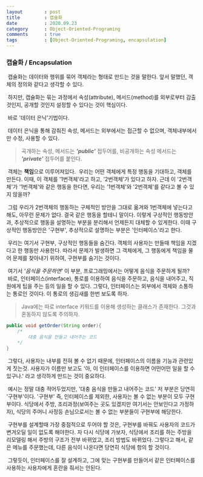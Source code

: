 ```yaml
---
layout        : post
title         : 캡슐화
date          : 2020.09.23
category      : Object-Oriented-Programing
comments      : true
tags          : [Object-Oriented-Programing, encapsulation]
---
```


### 캡슐화 / Encapsulation

&nbsp;캡슐화는 데이터와 행위를 묶어 객체라는 형태로 만드는 것을 말한다. 앞서 말했던, 객체의 정의와 같다고 생각할 수 있다.

&nbsp;하지만, 캡슐화는 묶는 과정에서 속성(attribute), 메서드(method)를 외부로부터 감출 것인지, 공개할 것인지 설정할 수 있다는 것이 핵심이다.

&nbsp;바로 '데이터 은닉'기법이다.

&nbsp;데이터 은닉을 통해 감춰진 속성, 메서드는 외부에서는 접근할 수 없으며, 객체내부에서만 수정, 사용할 수 있다.

> 곡개하는 속성, 메서드는 _**'public'**_ 접두어를, 비공개하는 속성 메서드는  _**'private'**_ 접두어를 붙인다. 

&nbsp;객체는 **책임**으로 이루어져있다.
&nbsp;우리는 어떤 객체에게 특정 행동을 기대하고, 객체를 만든다. 이때, 이 객체를 '1번객체'라고 하고, '2번객체'가 있다고 하자. 근데 이 '2번객체'가 '1번객체'와 같은 행동을 한다면, 우리는 '1번객체'와 '2번객체'를 같다고 볼 수 있지 않을까? 

&nbsp;그럼 우리가 2번객체의 행동하는 구체적인 방안을 그대로 옮겨와 1번객체에 넣는다고 해도, 아무런 문제가 없다. 결국 같은 행동을 할테니 말이다. 이렇게 구상적인 행동방안과,  추상적으로 행동을 설명하는 부분을 분리해서 언제든지 대체할 수 있게한다. 이때 구상적인 행동방안은 '구현부', 추상적으로 설명하는 부분은 '인터페이스'라고 한다.

&nbsp;우리는 여기서 구현부, 구상적인 행동들을 숨긴다. 객체의 사용자는 만들때 책임을 지겠다고 한 행동만 사용한다. 따라서 문제가 발생하면 그 객체에게, 그 행동에게 책임을 물어 문제를 찾아내기 위하여, 구현부를 숨기는 것이다.

&nbsp;여기서 _'음식을 주문하면'_ 이 부분, 프로그래밍에서는 어떻게 음식을 주문하게 될까?
&nbsp;바로, 인터페이스(interface), 통로를 이용하여 음식을 주문하고, 음식을 내어주고, 직원에게 팁을 주는 등의 일을 할 수 있다. 그렇다, 인터페이스는 외부에서 객체와 소통하는 통로인 것이다. 이 통로의 생김새를 한번 보도록 하자.

>  Java에는 따로 interface 키워드를 이용해 생성하는 클래스가 존재한다. 그것과 혼동하지 않도록 주의하자. 

```java
public void getOrder(String order){
	/*
		대충 음식을 만들고 내어주는 코드
	*/
}
```

&nbsp;그렇다, 사용자는 내부를 전혀 볼 수 없기 때문에, 인터페이스의 이름을 기능과 관련있게 짓는것. 사용자가 이름만 보고도 '아, 이 인터페이스를 이용하면 어떤어떤 일을 할 수 있구나.' 라고 생각하게 만드는 것이 중요하다.

&nbsp;예시는 정말 대충 적어두었지만, '대충 음식을 만들고 내어주는 코드' 저 부분은 당연히 '구현부'이다. '구현부' 즉, 인터페이스를 제외한, 사용자는 볼 수 없는 부분이 모두 구현부이다. 식당에서 주방, 조리과정(보여주는 곳도 있겠지만 여기서는 안보인다고 가정하자), 식당의 주머니 사정등 손님으로서는 볼 수 없는 부분들이 구현부에 해당한다.

&nbsp;구현부를 설계할때 가장 중점적으로 두어야 할 것은, 구현부를 바꿔도 사용자의 코드가 변겨오딜 일이 없도록 해야한다. 자 다시 식당에 가보자, 식당에서 조리를 하는 주방을 리모델링 해서 주방의 구조가 전부 바뀌었고, 조리 방법도 바뀌었다. 그렇다고 해서, 같은 메뉴를 주문했는데, 다른 음식이 나온다면 당연히 식당에 항의 할 것이다.

&nbsp;그렇듯이, 인터페이스를 잘 설계하고, 그에 맞는 구현부를 만들어서 같은 인터페이스를 사용하는 사용자에게 혼란을 줘서는 안된다.

